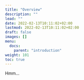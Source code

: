 ```yaml
---
title: "Overview"
description: ""
lead: ""
date: 2022-02-13T10:11:02+02:00
lastmod: 2022-02-13T10:11:02+02:00
draft: false
images: []
menu:
  docs:
    parent: "introduction"
weight: 101
toc: true
---
```


Hmm...
